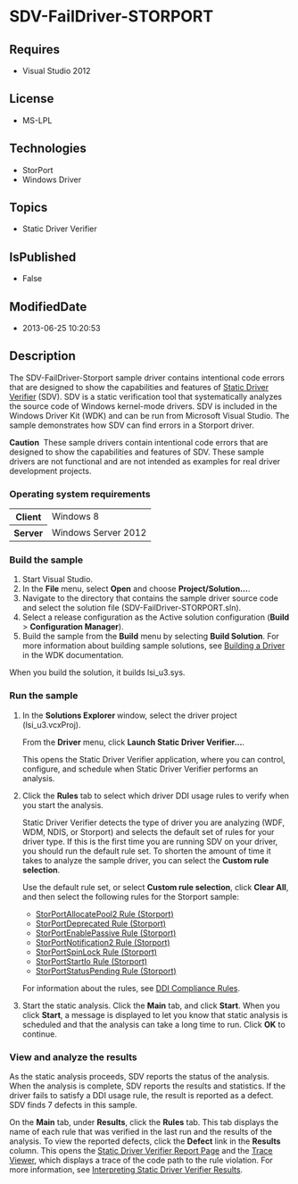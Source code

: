 # SDV-FailDriver-STORPORT
## Requires
* Visual Studio 2012
## License
* MS-LPL
## Technologies
* StorPort
* Windows Driver
## Topics
* Static Driver Verifier
## IsPublished
* False
## ModifiedDate
* 2013-06-25 10:20:53
## Description

<div id="mainSection">
<p>The SDV-FailDriver-Storport sample driver contains intentional code errors that are designed to show the capabilities and features of
<a href="http://msdn.microsoft.com/en-us/library/windows/hardware/ff552808">Static Driver Verifier</a> (SDV). SDV is a static verification tool that systematically analyzes the source code of Windows kernel-mode drivers. SDV is included in the Windows Driver
 Kit (WDK) and can be run from Microsoft Visual Studio. The sample demonstrates how SDV can find errors in a Storport driver.
</p>
<p class="note"><b>Caution</b>&nbsp;&nbsp;These sample drivers contain intentional code errors that are designed to show the capabilities and features of SDV. These sample drivers are not functional and are not intended as examples for real driver development projects.
</p>
<h3>Operating system requirements</h3>
<table>
<tbody>
<tr>
<th>Client</th>
<td><dt>Windows&nbsp;8 </dt></td>
</tr>
<tr>
<th>Server</th>
<td><dt>Windows Server&nbsp;2012 </dt></td>
</tr>
</tbody>
</table>
<h3>Build the sample</h3>
<ol>
<li>Start Visual Studio. </li><li>In the <b>File</b> menu, select <b>Open</b> and choose <b>Project/Solution...</b>.
</li><li>Navigate to the directory that contains the sample driver source code and select the solution file (SDV-FailDriver-STORPORT.sln).
</li><li>Select a release configuration as the Active solution configuration (<b>Build</b> &gt;
<b>Configuration Manager</b>). </li><li>Build the sample from the <b>Build</b> menu by selecting <b>Build Solution</b>. For more information about building sample solutions, see
<a href="http://msdn.microsoft.com/en-us/library/windows/hardware/">Building a Driver</a> in the WDK documentation.
</li></ol>
<p>When you build the solution, it builds lsi_u3.sys. </p>
<h3>Run the sample</h3>
<ol>
<li>
<p>In the <b>Solutions Explorer </b>window, select the driver project (lsi_u3.vcxProj).
</p>
<p>From the <b>Driver</b> menu, click <b>Launch Static Driver Verifier…</b>. </p>
<p>This opens the Static Driver Verifier application, where you can control, configure, and schedule when Static Driver Verifier performs an analysis.</p>
</li><li>
<p>Click the <b>Rules</b> tab to select which driver DDI usage rules to verify when you start the analysis.
</p>
<p>Static Driver Verifier detects the type of driver you are analyzing (WDF, WDM, NDIS, or Storport) and selects the default set of rules for your driver type. If this is the first time you are running SDV on your driver, you should run the default rule set.
 To shorten the amount of time it takes to analyze the sample driver, you can select the
<b>Custom rule selection</b>. </p>
<p>Use the default rule set, or select <b>Custom rule selection</b>, click <b>Clear All</b>, and then select the following rules for the Storport sample:</p>
<ul>
<li><a href="http://msdn.microsoft.com/en-us/library/windows/hardware/hh454259">StorPortAllocatePool2 Rule (Storport)</a>
</li><li><a href="http://msdn.microsoft.com/en-us/library/windows/hardware/hh454263">StorPortDeprecated Rule (Storport)</a>
</li><li><a href="http://msdn.microsoft.com/en-us/library/windows/hardware/hh454264">StorPortEnablePassive Rule (Storport)</a>
</li><li><a href="http://msdn.microsoft.com/en-us/library/windows/hardware/hh454268">StorPortNotification2 Rule (Storport)</a>
</li><li><a href="http://msdn.microsoft.com/en-us/library/windows/hardware/hh454273">StorPortSpinLock Rule (Storport)</a>
</li><li><a href="http://msdn.microsoft.com/en-us/library/windows/hardware/hh454274">StorPortStartIo Rule (Storport)</a>
</li><li><a href="http://msdn.microsoft.com/en-us/library/windows/hardware/hh454275">StorPortStatusPending Rule (Storport)</a>
</li></ul>
<p>For information about the rules, see <a href="http://msdn.microsoft.com/en-us/library/windows/hardware/ff552840">
DDI Compliance Rules</a>. </p>
</li><li>
<p>Start the static analysis. Click the <b>Main</b> tab, and click <b>Start</b>. When you click
<b>Start</b>, a message is displayed to let you know that static analysis is scheduled and that the analysis can take a long time to run. Click
<b>OK</b> to continue. </p>
</li></ol>
<h3><a id="viewing_and_analyzing_the_results"></a><a id="VIEWING_AND_ANALYZING_THE_RESULTS"></a>View and analyze the results</h3>
<p>As the static analysis proceeds, SDV reports the status of the analysis. When the analysis is complete, SDV reports the results and statistics. If the driver fails to satisfy a DDI usage rule, the result is reported as a defect. SDV finds 7 defects in this
 sample. </p>
<p>On the <b>Main</b> tab, under <b>Results</b>, click the <b>Rules</b> tab. This tab displays the name of each rule that was verified in the last run and the results of the analysis. To view the reported defects, click the
<b>Defect</b> link in the <b>Results</b> column. This opens the <a href="http://msdn.microsoft.com/en-us/library/windows/hardware/ff552834">
Static Driver Verifier Report Page</a> and the <a href="http://msdn.microsoft.com/en-us/library/windows/hardware/ff544659">
Trace Viewer</a>, which displays a trace of the code path to the rule violation. For more information, see
<a href="http://msdn.microsoft.com/en-us/library/windows/hardware/ff547228">Interpreting Static Driver Verifier Results</a>.</p>
</div>
